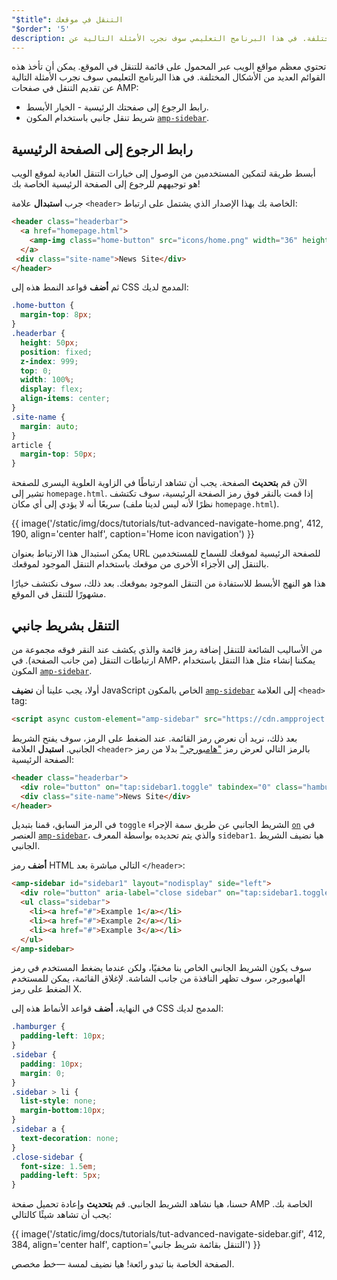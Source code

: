 ```yaml
---
"$title": التنقل في موقعك
"$order": '5'
description: تحتوي معظم مواقع الويب عبر المحمول على قائمة للتنقل في الموقع. يمكن أن تأخذ هذه القوائم العديد من الأشكال المختلفة. في هذا البرنامج التعليمي سوف نجرب الأمثلة التالية عن ...
---
```


تحتوي معظم مواقع الويب عبر المحمول على قائمة للتنقل في الموقع. يمكن أن تأخذ هذه القوائم العديد من الأشكال المختلفة. في هذا البرنامج التعليمي سوف نجرب الأمثلة التالية عن تقديم التنقل في صفحات AMP:

- رابط الرجوع إلى صفحتك الرئيسية - الخيار الأبسط.
- شريط تنقل جانبي باستخدام المكون [`amp-sidebar`](../../../../documentation/components/reference/amp-sidebar.md).

## رابط الرجوع إلى الصفحة الرئيسية

أبسط طريقة لتمكين المستخدمين من الوصول إلى خيارات التنقل العادية لموقع الويب هو توجيههم للرجوع إلى الصفحة الرئيسية الخاصة بك!

جرب **استبدال** علامة `<header>` الخاصة بك بهذا الإصدار الذي يشتمل على ارتباط:

```html
<header class="headerbar">
  <a href="homepage.html">
    <amp-img class="home-button" src="icons/home.png" width="36" height="36"></amp-img>
  </a>
 <div class="site-name">News Site</div>
</header>
```

ثم **أضف** قواعد النمط هذه إلى CSS المدمج لديك:

```css
.home-button {
  margin-top: 8px;
}
.headerbar {
  height: 50px;
  position: fixed;
  z-index: 999;
  top: 0;
  width: 100%;
  display: flex;
  align-items: center;
}
.site-name {
  margin: auto;
}
article {
  margin-top: 50px;
}
```

الآن قم **بتحديث** الصفحة. يجب أن تشاهد ارتباطًا في الزاوية العلوية اليسرى للصفحة تشير إلى `homepage.html`.  إذا قمت بالنقر فوق رمز الصفحة الرئيسية، سوف تكتشف سريعًا أنه لا يؤدي إلى أي مكان (نظرًا لأنه ليس لدينا ملف `homepage.html`).

{{ image('/static/img/docs/tutorials/tut-advanced-navigate-home.png', 412, 190, align='center half', caption='Home icon navigation') }}

يمكن استبدال هذا الارتباط بعنوان URL للصفحة الرئيسية لموقعك للسماح للمستخدمين بالتنقل إلى الأجزاء الأخرى من موقعك باستخدام التنقل الموجود لموقعك.

هذا هو النهج الأبسط للاستفادة من التنقل الموجود بموقعك. بعد ذلك، سوف نكتشف خيارًا مشهورًا للتنقل في الموقع.

## التنقل بشريط جانبي

من الأساليب الشائعة للتنقل إضافة رمز قائمة والذي يكشف عند النقر فوقه مجموعة من ارتباطات التنقل (من جانب الصفحة). في AMP، يمكننا إنشاء مثل هذا التنقل باستخدام المكون [`amp-sidebar`](../../../../documentation/components/reference/amp-sidebar.md).

أولا، يجب علينا أن **نضيف** JavaScript الخاص بالمكون [`amp-sidebar`](../../../../documentation/components/reference/amp-sidebar.md) إلى العلامة `<head>` tag:

```html
<script async custom-element="amp-sidebar" src="https://cdn.ampproject.org/v0/amp-sidebar-0.1.js"></script>
```

بعد ذلك، نريد أن نعرض رمز القائمة.  عند الضغط على الرمز، سوف يفتح الشريط الجانبي. **استبدل** العلامة `<header>` بالرمز التالي لعرض رمز ["هامبورجر"](https://en.wikipedia.org/wiki/Hamburger_button) بدلا من رمز الصفحة الرئيسية:

```html
<header class="headerbar">
  <div role="button" on="tap:sidebar1.toggle" tabindex="0" class="hamburger">☰</div>
  <div class="site-name">News Site</div>
</header>
```

في الرمز السابق، قمنا بتبديل `toggle` الشريط الجانبي عن طريق سمة الإجراء [`on`](../../../../documentation/guides-and-tutorials/learn/amp-actions-and-events.md) في العنصر [`amp-sidebar`](../../../../documentation/components/reference/amp-sidebar.md)، والذي يتم تحديده بواسطة المعرف `sidebar1`.  هيا نضيف الشريط الجانبي.

**أضف** رمز HTML التالي مباشرة بعد `</header>`:

```html
<amp-sidebar id="sidebar1" layout="nodisplay" side="left">
  <div role="button" aria-label="close sidebar" on="tap:sidebar1.toggle" tabindex="0" class="close-sidebar">✕</div>
  <ul class="sidebar">
    <li><a href="#">Example 1</a></li>
    <li><a href="#">Example 2</a></li>
    <li><a href="#">Example 3</a></li>
  </ul>
</amp-sidebar>
```

سوف يكون الشريط الجانبي الخاص بنا مخفيًا، ولكن عندما يضغط المستخدم في رمز الهامبورجر، سوف تظهر النافذة من جانب الشاشة.  لإغلاق القائمة، يمكن للمستخدم الضغط على رمز X.

في النهاية، **أضف** قواعد الأنماط هذه إلى CSS المدمج لديك:

```css
.hamburger {
  padding-left: 10px;
}
.sidebar {
  padding: 10px;
  margin: 0;
}
.sidebar > li {
  list-style: none;
  margin-bottom:10px;
}
.sidebar a {
  text-decoration: none;
}
.close-sidebar {
  font-size: 1.5em;
  padding-left: 5px;
}
```

حسنا، هيا نشاهد الشريط الجانبي. قم **بتحديث** وإعادة تحميل صفحة AMP الخاصة بك.  يجب أن تشاهد شيئًا كالتالي:

{{ image('/static/img/docs/tutorials/tut-advanced-navigate-sidebar.gif', 412, 384, align='center half', caption='التنقل بقائمة شريط جانبي') }}

الصفحة الخاصة بنا تبدو رائعة!  هيا نضيف لمسة —خط مخصص.
